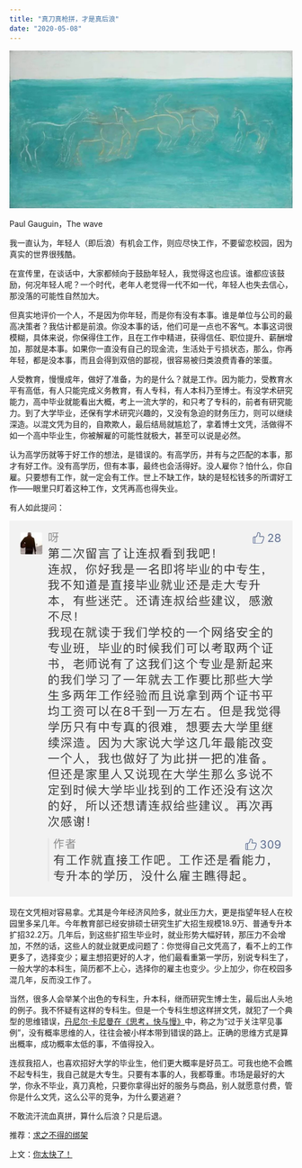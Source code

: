 ```yaml
---
title: "真刀真枪拼，才是真后浪"
date: "2020-05-08"
---
```


  

![连岳文章](images/连岳文章picture-3.jpg)

Paul Gauguin，The wave

  

我一直认为，年轻人（即后浪）有机会工作，则应尽快工作，不要留恋校园，因为真实的世界很残酷。  

  

在宣传里，在谈话中，大家都倾向于鼓励年轻人，我觉得这也应该。谁都应该鼓励，何况年轻人呢？一个时代，老年人老觉得一代不如一代，年轻人也失去信心，那没落的可能性自然加大。

  

但真实地评价一个人，不是因为你年轻，而是你有没有本事。谁是单位与公司的最高决策者？我估计都是前浪。你没本事的话，他们可是一点也不客气。本事这词很模糊，具体来说，你保得住工作，且在工作中精进，获得信任、职位提升、薪酬增加，那就是本事。如果你一直没有自己的现金流，生活处于亏损状态，那么，你再年轻，都是没本事，而且会得到双倍的鄙视，很容易被归类浪费青春的笨蛋。

  

人受教育，慢慢成年，做好了准备，为的是什么？就是工作。因为能力，受教育水平有高低，有人只能完成义务教育，有人专科，有人本科乃至博士。有没学术研究能力，高中毕业就能看出大概，考上一流大学的，和只考了专科的，前者有研究能力。到了大学毕业，还保有学术研究兴趣的，又没有急迫的财务压力，则可以继续深造。以混文凭为目的，自欺欺人，最后结局就尴尬了，拿着博士文凭，活做得不如一个高中毕业生，你被解雇的可能性就极大，甚至可以说是必然。

  

认为高学历就等于好工作的想法，是错误的。有高学历，并有与之匹配的本事，那才有好工作。没有高学历，但有本事，最终也会活得好。没人雇你？怕什么，你自雇。只要想有工作，就一定会有工作。世上不缺工作，缺的是轻松钱多的所谓好工作——眼里只盯着这种工作，文凭再高也得失业。

  

有人如此提问：

  

![连岳文章](images/连岳文章picture-4.jpg)

  

现在文凭相对容易拿。尤其是今年经济风险多，就业压力大，更是指望年轻人在校园里多呆几年。今年教育部已经安排硕士研究生扩大招生规模18.9万、普通专升本扩招32.2万。几年后，到这些扩招生毕业时，就业形势大幅好转，那压力不会增加，不然的话，这些人的就业就更成问题了：你觉得自己文凭高了，看不上的工作更多了，选择变少；雇主想招更好的人才，他们最看重第一学历，别说专科生了，一般大学的本科生，简历都不上心，选择你的雇主也变少。少上加少，你在校园多混几年，反而没工作了。

  

当然，很多人会举某个出色的专科生，升本科，继而研究生博士生，最后出人头地的例子。我不怀疑有这样的专科生。但是一个专科生想这样拼文凭，就犯了一个典型的思维错误，[丹尼尔·卡尼曼在《思考，快与慢》](http://mp.weixin.qq.com/s?__biz=MjM5NDU0Mjk2MQ==&mid=2651638717&idx=1&sn=d8768ef95153c504ad94bfb268b84ee3&chksm=bd7e4fa38a09c6b5d22876141236ae3f363437cd35b41cdfd9dadc2ff6a1d1da00ade9dc0100&scene=21#wechat_redirect)中，称之为“过于关注罕见事例”，没有概率思维的人，往往会被小样本带到错误的路上。正确的思维方式是算出概率，成功概率太低的事，不值得投入。

  

连叔我招人，也喜欢招好大学的毕业生，他们更大概率是好员工。可我也绝不会瞧不起专科生，我自己就是大专生。只要有本事的人，我都尊重。市场是最好的大学，你永不毕业，真刀真枪，只要你拿得出好的服务与商品，别人就愿意付费，管你是什么文凭，这么公平的竞争，为什么要逃避？

  

不敢流汗流血真拼，算什么后浪？只是后退。  

  

推荐：[求之不得的绑架](http://mp.weixin.qq.com/s?__biz=MjM5NDU0Mjk2MQ==&mid=2651633404&idx=1&sn=463a9138d70cbd0d36d1b18b511d9e18&chksm=bd7e32e28a09bbf455b89c5dead575d43212813fc1b52ad65dbf8ad850c7bc970a2d71d17574&scene=21#wechat_redirect)

上文：[你太快了！](http://mp.weixin.qq.com/s?__biz=MjM5NDU0Mjk2MQ==&mid=2651638717&idx=1&sn=d8768ef95153c504ad94bfb268b84ee3&chksm=bd7e4fa38a09c6b5d22876141236ae3f363437cd35b41cdfd9dadc2ff6a1d1da00ade9dc0100&scene=21#wechat_redirect)
